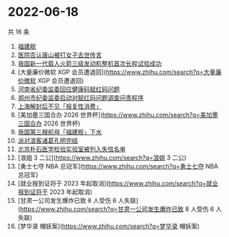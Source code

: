 # 2022-06-18

共 16 条

<!-- BEGIN -->
<!-- 最后更新时间 Sat Jun 18 2022 04:07:39 GMT+0800 (China Standard Time) -->

1. [福建舰](https://www.zhihu.com/search?q=福建舰)
1. [医院否认唐山被打女子去世传言](https://www.zhihu.com/search?q=医院否认唐山被打女子去世传言)
1. [我国新一代载人火箭三级发动机整机首次长程试验成功](https://www.zhihu.com/search?q=我国新一代载人火箭三级发动机整机首次长程试验成功)
1. [大量廉价微软 XGP 会员遭退回](https://www.zhihu.com/search?q=大量廉价微软 XGP 会员遭退回)
1. [河南省纪委监委回应健康码赋红码问题](https://www.zhihu.com/search?q=河南省纪委监委回应健康码赋红码问题)
1. [郑州市纪委监委启动对赋红码问题调查问责程序](https://www.zhihu.com/search?q=郑州市纪委监委启动对赋红码问题调查问责程序)
1. [上海解封后不见「报复性消费」](https://www.zhihu.com/search?q=上海解封后不见「报复性消费」)
1. [美加墨三国合办 2026 世界杯](https://www.zhihu.com/search?q=美加墨三国合办 2026 世界杯)
1. [我国第三艘航母「福建舰」下水](https://www.zhihu.com/search?q=我国第三艘航母「福建舰」下水)
1. [派对浪客诸葛孔明完结](https://www.zhihu.com/search?q=派对浪客诸葛孔明完结)
1. [北京朴石医学检验实验室被列入失信名单](https://www.zhihu.com/search?q=北京朴石医学检验实验室被列入失信名单)
1. [浪姐 3 二公](https://www.zhihu.com/search?q=浪姐 3 二公)
1. [勇士七夺 NBA 总冠军](https://www.zhihu.com/search?q=勇士七夺 NBA 总冠军)
1. [就业报到证将于 2023 年起取消](https://www.zhihu.com/search?q=就业报到证将于 2023 年起取消)
1. [甘肃一公司发生爆炸已致 8 人受伤 6 人失联](https://www.zhihu.com/search?q=甘肃一公司发生爆炸已致 8 人受伤 6
   人失联)
1. [梦华录 帽妖案](https://www.zhihu.com/search?q=梦华录 帽妖案)

<!-- END -->
